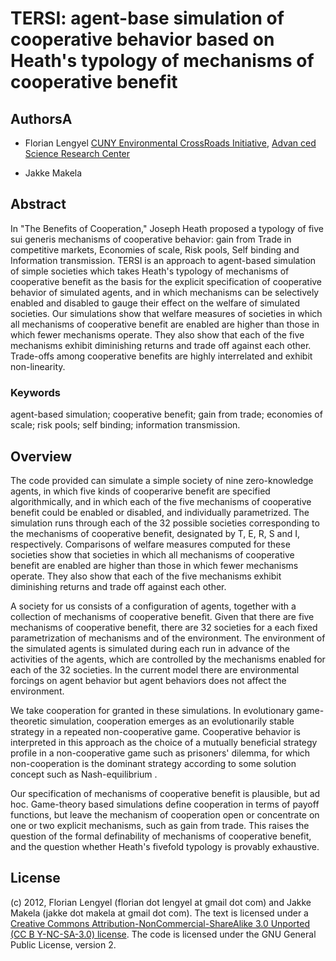 # TERSI: agent-base simulation of cooperative behavior based on Heath's typology of mechanisms of cooperative benefit #
## AuthorsA ##
* Florian Lengyel  [CUNY Environmental CrossRoads Initiative](http://asrc.cuny.edu/crossroads), [Advan
ced Science Research Center](http://asrc.cuny.edu)

* Jakke Makela


## Abstract ##
In "The Benefits of Cooperation," Joseph Heath proposed a typology of five sui generis 
mechanisms of cooperative behavior: gain from Trade in competitive markets, Economies of scale, 
Risk pools, Self binding and Information transmission.  TERSI is an approach 
to agent-based simulation of simple societies which takes Heath's typology of mechanisms of 
cooperative benefit as the basis for the explicit specification  of cooperative behavior of 
simulated agents, and in which mechanisms can be selectively enabled and disabled to gauge 
their effect on the welfare of simulated societies.  Our simulations  show that welfare 
measures of societies in which all mechanisms of cooperative benefit are enabled are higher 
than those in which fewer mechanisms operate.  They also show that each of the five mechanisms 
exhibit diminishing returns and trade off against each other. Trade-offs among
cooperative benefits are highly interrelated and exhibit non-linearity. 

### Keywords ###

agent-based simulation; cooperative benefit; gain from trade; economies of scale; risk pools; self binding; information transmission.


## Overview ##

The code provided can simulate a simple society of nine zero-knowledge agents, in which 
five kinds of cooperarive benefit are specified algorithmically, and in which each of 
the five mechanisms of cooperative benefit could be enabled or disabled, and individually 
parametrized.  The simulation runs through each of the 32 possible societies corresponding to the 
mechanisms of cooperative benefit, designated by T, E, R, S and I, respectively.
Comparisons of welfare measures computed for these societies show that
societies in which all mechanisms of cooperative benefit are enabled are higher than 
those in which fewer mechanisms operate.
They also show that each of the five mechanisms exhibit diminishing returns and
trade off against each other.

A society for us consists of a configuration of agents, together with a collection of
mechanisms of cooperative benefit. Given that there are five mechanisms of cooperative benefit, there are 32 societies for a each fixed parametrization of mechanisms and of the environment. 
The environment of the simulated agents is simulated during each run in advance of the 
activities of the agents, which are controlled by the mechanisms enabled for each of
the 32 societies. In the current model there are environmental forcings on agent behavior
but agent behaviors does not affect the environment.


We take cooperation for granted in these simulations.  In evolutionary game-theoretic simulation, 
cooperation emerges as an evolutionarily stable strategy in a repeated non-cooperative game. 
Cooperative behavior is interpreted in this approach as the choice of a mutually beneficial strategy 
profile in a non-cooperative game such as prisoners' dilemma, for which non-cooperation is the 
dominant strategy according to some solution concept such as Nash-equilibrium . 

Our specification of mechanisms of cooperative benefit is plausible, but ad hoc. Game-theory 
based simulations define cooperation in terms of payoff functions, but leave the mechanism of
cooperation open or concentrate on one or two explicit mechanisms, such as gain from trade.
This raises the question of the formal definability of mechanisms of cooperative benefit, and
the question whether Heath's fivefold typology is provably exhaustive.


## License ##

(c) 2012, Florian Lengyel (florian dot lengyel at gmail dot com) and 
Jakke Makela (jakke dot makela at gmail dot com).
The text is licensed under a [Creative Commons Attribution-NonCommercial-ShareAlike 3.0 Unported (CC B
Y-NC-SA-3.0)  license](http://creativecommons.org/licenses/by-nc-sa/3.0/).  The code is licensed 
under the GNU General Public License, version 2.
